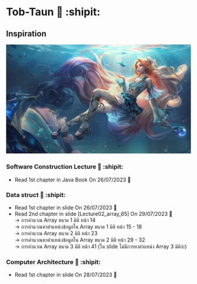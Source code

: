 # Tob-Taun :sunrise_over_mountains: :shipit:
## Inspiration
![This is picture.](/Images/Seraphine_15.jpg "This is my wife!!!")
### Software Construction Lecture :city_sunset: :shipit:
* Read 1st chapter in Java Book On 26/07/2023 :tada:
### Data struct :city_sunrise: :shipit:
* Read 1st chapter in slide On 26/07/2023 :partying_face:
* Read 2nd chapter in slide [Lecture02_array_65] On 29/07/2023 :moyai:
<br> -> การคำนวณ Array ขนาด 1 มิติ หน้า 14 
<br> -> การคำนวณหาตำแหน่งข้อมูลใน Array ขนาด 1 มิติ หน้า 15 - 18
<br> -> การคำนวณ Array ขนาด 2 มิติ หน้า 23 
<br> -> การคำนวณหาตำแหน่งข้อมูลใน Array ขนาด 2 มิติ หน้า 29 - 32
<br> -> การคำนวณ Array ขนาด 3 มิติ หน้า 41 (ใน slide ไม่มีการหาตำแหน่ง Array 3 มิติง่ะ) 
### Computer Architecture :house_with_garden: :shipit:
* Read 1st chapter in slide On 28/07/2023 :triangular_flag_on_post: